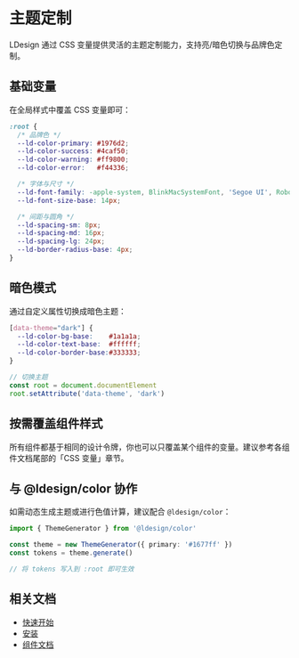 # 主题定制

LDesign 通过 CSS 变量提供灵活的主题定制能力，支持亮/暗色切换与品牌色定制。

## 基础变量

在全局样式中覆盖 CSS 变量即可：

```css
:root {
  /* 品牌色 */
  --ld-color-primary: #1976d2;
  --ld-color-success: #4caf50;
  --ld-color-warning: #ff9800;
  --ld-color-error:   #f44336;

  /* 字体与尺寸 */
  --ld-font-family: -apple-system, BlinkMacSystemFont, 'Segoe UI', Roboto, sans-serif;
  --ld-font-size-base: 14px;

  /* 间距与圆角 */
  --ld-spacing-sm: 8px;
  --ld-spacing-md: 16px;
  --ld-spacing-lg: 24px;
  --ld-border-radius-base: 4px;
}
```

## 暗色模式

通过自定义属性切换成暗色主题：

```css
[data-theme="dark"] {
  --ld-color-bg-base:    #1a1a1a;
  --ld-color-text-base:  #ffffff;
  --ld-color-border-base:#333333;
}
```

```js
// 切换主题
const root = document.documentElement
root.setAttribute('data-theme', 'dark')
```

## 按需覆盖组件样式

所有组件都基于相同的设计令牌，你也可以只覆盖某个组件的变量。建议参考各组件文档尾部的「CSS 变量」章节。

## 与 @ldesign/color 协作

如需动态生成主题或进行色值计算，建议配合 `@ldesign/color`：

```ts
import { ThemeGenerator } from '@ldesign/color'

const theme = new ThemeGenerator({ primary: '#1677ff' })
const tokens = theme.generate()

// 将 tokens 写入到 :root 即可生效
```

## 相关文档

- [快速开始](./getting-started)
- [安装](./installation)
- [组件文档](/components/button)


